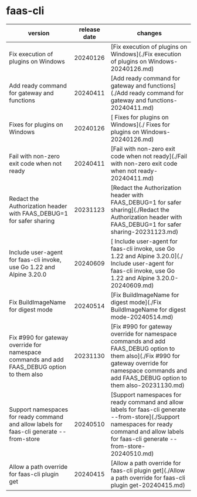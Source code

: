 # faas-cli

|                                           version                                           | release date |                                                                                                 changes                                                                                                  |
|---------------------------------------------------------------------------------------------|--------------|----------------------------------------------------------------------------------------------------------------------------------------------------------------------------------------------------------|
| Fix execution of plugins on Windows                                                         | 20240126     | [Fix execution of plugins on Windows](./Fix execution of plugins on Windows-20240126.md)                                                                                                                 |
| Add ready command for gateway and functions                                                 | 20240411     | [Add ready command for gateway and functions](./Add ready command for gateway and functions-20240411.md)                                                                                                 |
| Fixes for plugins on Windows                                                                | 20240126     | [ Fixes for plugins on Windows](./ Fixes for plugins on Windows-20240126.md)                                                                                                                             |
| Fail with non-zero exit code when not ready                                                 | 20240411     | [Fail with non-zero exit code when not ready](./Fail with non-zero exit code when not ready-20240411.md)                                                                                                 |
| Redact the Authorization header with FAAS_DEBUG=1 for safer sharing                         | 20231123     | [Redact the Authorization header with FAAS_DEBUG=1 for safer sharing](./Redact the Authorization header with FAAS_DEBUG=1 for safer sharing-20231123.md)                                                 |
| Include user-agent for faas-cli invoke, use Go 1.22 and Alpine 3.20.0                       | 20240609     | [ Include user-agent for faas-cli invoke, use Go 1.22 and Alpine 3.20.0](./ Include user-agent for faas-cli invoke, use Go 1.22 and Alpine 3.20.0-20240609.md)                                           |
| Fix BuildImageName for digest mode                                                          | 20240514     | [Fix BuildImageName for digest mode](./Fix BuildImageName for digest mode-20240514.md)                                                                                                                   |
| Fix #990 for gateway override for namespace commands and add FAAS_DEBUG option to them also | 20231130     | [Fix #990 for gateway override for namespace commands and add FAAS_DEBUG option to them also](./Fix #990 for gateway override for namespace commands and add FAAS_DEBUG option to them also-20231130.md) |
| Support namespaces for ready command and allow labels for faas-cli generate --from-store    | 20240510     | [Support namespaces for ready command and allow labels for faas-cli generate --from-store](./Support namespaces for ready command and allow labels for faas-cli generate --from-store-20240510.md)       |
| Allow a path override for faas-cli plugin get                                               | 20240415     | [Allow a path override for faas-cli plugin get](./Allow a path override for faas-cli plugin get-20240415.md)                                                                                             |

